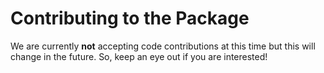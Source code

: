 # Contributing to the Package

We are currently **not** accepting code contributions at this time but this will change in 
the future. So, keep an eye out if you are interested!  
